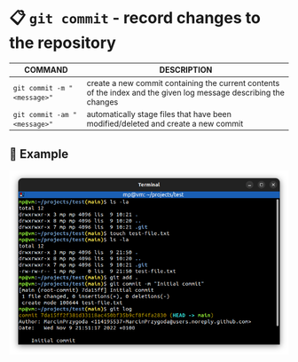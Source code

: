 # 📋 `git commit` - record changes to the repository

| COMMAND                      | DESCRIPTION                                                                                                       |
| ---------------------------- | ----------------------------------------------------------------------------------------------------------------- |
| `git commit -m "<message>"`  | create a new commit containing the current contents of the index and the given log message describing the changes |
| `git commit -am "<message>"` | automatically stage files that have been modified/deleted and create a new commit                                 |

## 📌 Example

![](images/git-commit.png)